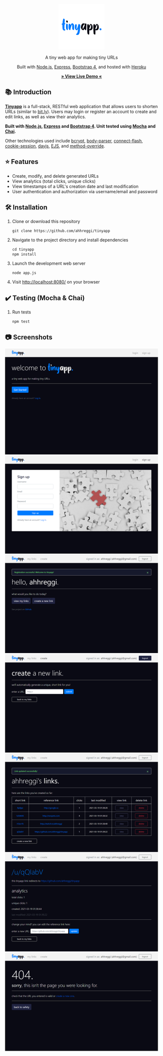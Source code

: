 <!-- TITLE -->
<div align="center">
<a href="https://ahhreggi-tinyapp.herokuapp.com/" target="_blank">
   <img src="public/assets/logo-circle.png" alt="tinyapp." width="150px">
</a>
<p>
A tiny web app for making tiny URLs
</p>
<p>Built with <a href="https://nodejs.org/en/">Node.js</a>, <a href="https://expressjs.com/">Express</a>, <a href="https://blog.getbootstrap.com/2018/12/21/bootstrap-4-2-1/">Bootstrap 4</a>, and hosted with <a href="https://www.heroku.com/">Heroku</a></p>

<b><a href="https://ahhreggi-tinyapp.herokuapp.com/" target="_blank">
   » View Live Demo «
</a></b>
</div>

<!-- INTRODUCTION -->

## 📚 Introduction

<b><a href="https://ahhreggi-tinyapp.herokuapp.com/" target="_blank">Tinyapp</a></b> is a full-stack, RESTful web application that allows users to shorten URLs (similar to [bit.ly](bit.ly)). Users may login or register an account to create and edit links, as well as view their analytics.

<b>Built with <a href="https://nodejs.org/en/">Node.js</a>, <a href="https://expressjs.com/">Express</a> and <a href="https://blog.getbootstrap.com/2018/12/21/bootstrap-4-2-1/">Bootstrap 4</a>. Unit tested using [Mocha](https://mochajs.org/) and [Chai](https://www.chaijs.com/).</b>

Other technologies used include [bcrypt](https://www.npmjs.com/package/bcrypt), [body-parser](https://www.npmjs.com/package/body-parser), [connect-flash](https://www.npmjs.com/package/connect-flash[), [cookie-session](https://www.npmjs.com/package/cookie-session), [dayjs](https://www.npmjs.com/package/dayjs), [EJS](https://ejs.co/), and [method-override](https://www.npmjs.com/package/method-override).

<!-- FEATURES -->

## ⭐ Features

- Create, modify, and delete generated URLs
- View analytics (total clicks, unique clicks)
- View timestamps of a URL's creation date and last modification
- User authentication and authorization via username/email and password

<!-- INSTALLATION -->

## 🛠 Installation

1. Clone or download this repository
   ```
   git clone https://github.com/ahhreggi/tinyapp
   ```
2. Navigate to the project directory and install dependencies
   ```
   cd tinyapp
   npm install
   ```
3. Launch the development web server
   ```
   node app.js
   ```
4. Visit <a href="http://localhost:8080/">http://localhost:8080/</a> on your browser

## ✔️ Testing (Mocha & Chai)

1. Run tests
   ```
   npm test
   ```

## 📷 Screenshots

<img src="screenshots/home.png" alt="home.png">
<img src="screenshots/register.png" alt="register.png">
<img src="screenshots/hello.png" alt="hello.png">
<img src="screenshots/create.png" alt="create.png">
<img src="screenshots/mylinks.png" alt="mylinks.png">
<img src="screenshots/edit.png" alt="edit.png">
<img src="screenshots/404.png" alt="404.png">

